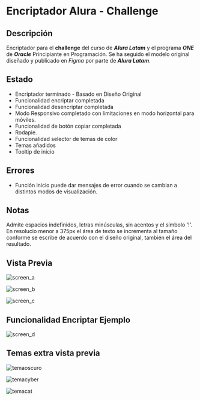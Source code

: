 # Encriptador Alura - Challenge

## Descripción

Encriptador para el **challenge** del curso de ***Alura Latam*** y el programa ***ONE*** de ***Oracle*** Principiante en Programación.
Se ha seguido el modelo original diseñado y publicado en *Figma* por parte de ***Alura Latam***.

## Estado

* Encriptador terminado - Basado en Diseño Original
* Funcionalidad encriptar completada
* Funcionalidad desencriptar completada
* Modo Responsivo completado con limitaciones en modo horizontal para móviles.
* Funcionalidad de botón copiar completada
* Rodapie.
* Funcionalidad selector de temas de color
* Temas añadidos
* Tooltip de inicio

## Errores

* Función inicio puede dar mensajes de error cuando se cambian a distintos modos de visualización.

## Notas

Admite espacios indefinidos, letras minúsculas, sin acentos y el símbolo '!'.
En resolucio menor a 375px el área de texto se incrementa al tamaño conforme se escribe de acuerdo con el diseño original, también el área del resultado.

## Vista Previa

![screen_a](https://github.com/Gercodex/encriptador_alura/assets/157858339/d3794162-7392-4e40-b1ff-64470e330cd8)

![screen_b](https://github.com/Gercodex/encriptador_alura/assets/157858339/dd5190c7-bf04-4635-83de-b64c212e3eed)

![screen_c](https://github.com/Gercodex/encriptador_alura/assets/157858339/bcb4d46c-34aa-4e79-8e14-6464df1783c7)


## Funcionalidad Encriptar Ejemplo

![screen_d](https://github.com/Gercodex/encriptador_alura/assets/157858339/6e22536e-82a8-4143-a48d-42d136e0dcbd)

## Temas extra vista previa

![temaoscuro](https://github.com/Gercodex/encriptador_alura/assets/157858339/b0e1c995-8d78-4c52-9b2f-ab2a8b8aee4a)


![temacyber](https://github.com/Gercodex/encriptador_alura/assets/157858339/2f06b944-ede5-458e-9d7c-0960945ead82)


![temacat](https://github.com/Gercodex/encriptador_alura/assets/157858339/cf3518e3-3e64-483b-8cad-ea7fec032349)







